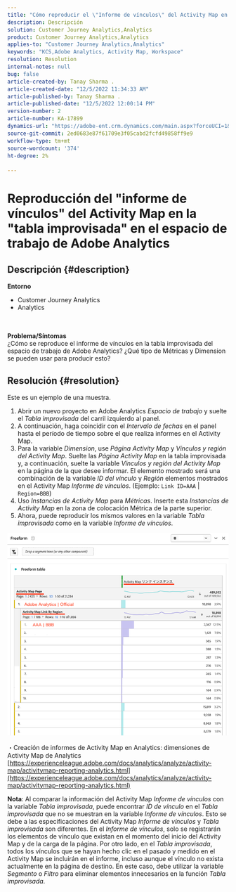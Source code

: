 ```yaml
---
title: "Cómo reproducir el \"Informe de vínculos\" del Activity Map en la \"Tabla de forma libre\" del espacio de trabajo de Adobe Analytics"
description: Descripción
solution: Customer Journey Analytics,Analytics
product: Customer Journey Analytics,Analytics
applies-to: "Customer Journey Analytics,Analytics"
keywords: "KCS,Adobe Analytics, Activity Map, Workspace"
resolution: Resolution
internal-notes: null
bug: false
article-created-by: Tanay Sharma .
article-created-date: "12/5/2022 11:34:33 AM"
article-published-by: Tanay Sharma .
article-published-date: "12/5/2022 12:00:14 PM"
version-number: 2
article-number: KA-17899
dynamics-url: "https://adobe-ent.crm.dynamics.com/main.aspx?forceUCI=1&pagetype=entityrecord&etn=knowledgearticle&id=7bf728c7-9074-ed11-81aa-6045bd006239"
source-git-commit: 2ed0683e87f61709e3f05cabd2fcfd49858ff9e9
workflow-type: tm+mt
source-wordcount: '374'
ht-degree: 2%

---
```


# Reproducción del &quot;informe de vínculos&quot; del Activity Map en la &quot;tabla improvisada&quot; en el espacio de trabajo de Adobe Analytics

## Descripción {#description}

<b>Entorno</b>
- Customer Journey Analytics
- Analytics

<br> <br><b>Problema/Síntomas</b><br>¿Cómo se reproduce el informe de vínculos en la tabla improvisada del espacio de trabajo de Adobe Analytics? ¿Qué tipo de Métricas y Dimension se pueden usar para producir esto?<br>

## Resolución {#resolution}


Este es un ejemplo de una muestra.

1. Abrir un nuevo proyecto en Adobe Analytics *Espacio de trabajo* y suelte el *Tabla improvisada* del carril izquierdo al panel.
2. A continuación, haga coincidir con el *Intervalo de fechas* en el panel hasta el período de tiempo sobre el que realiza informes en el Activity Map.
3. Para la variable *Dimension*, use *Página Activity Map* y *Vínculos y región del Activity Map*. Suelte las *Página Activity Map* en la tabla improvisada y, a continuación, suelte la variable *Vínculos y región del Activity Map* en la página de la que desee informar. El elemento mostrado será una combinación de la variable *ID del vínculo* y *Región* elementos mostrados en el Activity Map *Informe de vínculos*. (Ejemplo: `Link ID=AAA` | `Region=BBB`)
4. Uso *Instancias de Activity Map* para *Métricas*. Inserte esta *Instancias de Activity Map* en la zona de colocación Métrica de la parte superior.
5. Ahora, puede reproducir los mismos valores en la variable *Tabla improvisada* como en la variable *Informe de vínculos*.


![](assets/ce099307-8f85-ec11-8d21-0022480855a4.png)

・Creación de informes de Activity Map en Analytics: dimensiones de Activity Map de Analytics
[https://experienceleague.adobe.com/docs/analytics/analyze/activity-map/activitymap-reporting-analytics.html](https://experienceleague.adobe.com/docs/analytics/analyze/activity-map/activitymap-reporting-analytics.html)

<b>Nota</b>: Al comparar la información del Activity Map *Informe de vínculos* con la variable *Tabla improvisada*, puede encontrar *ID de vínculo* en el *Tabla improvisada* que no se muestran en la variable *Informe de vínculos*. Esto se debe a las especificaciones del Activity Map *Informe de vínculos* y *Tabla improvisada* son diferentes. En el *Informe de vínculos*, solo se registrarán los elementos de vínculo que existan en el momento del inicio del Activity Map y de la carga de la página. Por otro lado, en el *Tabla improvisada*, todos los vínculos que se hayan hecho clic en el pasado y medido en el Activity Map se incluirán en el informe, incluso aunque el vínculo no exista actualmente en la página de destino. En este caso, debe utilizar la variable *Segmento* o *Filtro* para eliminar elementos innecesarios en la función *Tabla improvisada*.
